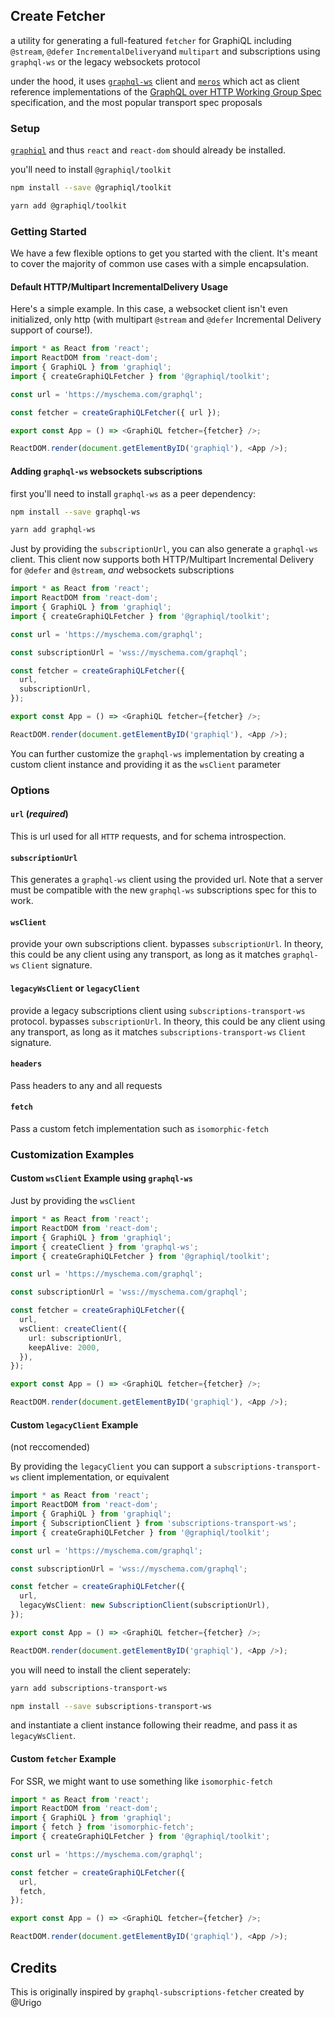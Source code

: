 ## Create Fetcher

a utility for generating a full-featured `fetcher` for GraphiQL including `@stream`, `@defer` `IncrementalDelivery`and `multipart` and subscriptions using `graphql-ws` or the legacy websockets protocol

under the hood, it uses [`graphql-ws`](https://www.npmjs.com/package/graphql-ws) client and [`meros`](https://www.npmjs.com/package/meros) which act as client reference implementations of the [GraphQL over HTTP Working Group Spec](https://github.com/graphql/graphql-over-http) specification, and the most popular transport spec proposals

### Setup

[`graphiql`](https://npmjs.com/package/graphiql) and thus `react` and `react-dom` should already be installed.

you'll need to install `@graphiql/toolkit`

```bash
npm install --save @graphiql/toolkit
```

```bash
yarn add @graphiql/toolkit
```

### Getting Started

We have a few flexible options to get you started with the client. It's meant to cover the majority of common use cases with a simple encapsulation.

#### Default HTTP/Multipart IncrementalDelivery Usage

Here's a simple example. In this case, a websocket client isn't even initialized, only http (with multipart `@stream` and `@defer` Incremental Delivery support of course!).

```ts
import * as React from 'react';
import ReactDOM from 'react-dom';
import { GraphiQL } from 'graphiql';
import { createGraphiQLFetcher } from '@graphiql/toolkit';

const url = 'https://myschema.com/graphql';

const fetcher = createGraphiQLFetcher({ url });

export const App = () => <GraphiQL fetcher={fetcher} />;

ReactDOM.render(document.getElementByID('graphiql'), <App />);
```

#### Adding `graphql-ws` websockets subscriptions

first you'll need to install `graphql-ws` as a peer dependency:

```bash
npm install --save graphql-ws
```

```bash
yarn add graphql-ws
```

Just by providing the `subscriptionUrl`, you can also generate a `graphql-ws` client. This client now supports both HTTP/Multipart Incremental Delivery for `@defer` and `@stream`, _and_ websockets subscriptions

```ts
import * as React from 'react';
import ReactDOM from 'react-dom';
import { GraphiQL } from 'graphiql';
import { createGraphiQLFetcher } from '@graphiql/toolkit';

const url = 'https://myschema.com/graphql';

const subscriptionUrl = 'wss://myschema.com/graphql';

const fetcher = createGraphiQLFetcher({
  url,
  subscriptionUrl,
});

export const App = () => <GraphiQL fetcher={fetcher} />;

ReactDOM.render(document.getElementByID('graphiql'), <App />);
```

You can further customize the `graphql-ws` implementation by creating a custom client instance and providing it as the `wsClient` parameter

### Options

#### `url` (_required_)

This is url used for all `HTTP` requests, and for schema introspection.

#### `subscriptionUrl`

This generates a `graphql-ws` client using the provided url. Note that a server must be compatible with the new `graphql-ws` subscriptions spec for this to work.

#### `wsClient`

provide your own subscriptions client. bypasses `subscriptionUrl`. In theory, this could be any client using any transport, as long as it matches `graphql-ws` `Client` signature.

#### `legacyWsClient` or `legacyClient`

provide a legacy subscriptions client using `subscriptions-transport-ws` protocol. bypasses `subscriptionUrl`. In theory, this could be any client using any transport, as long as it matches `subscriptions-transport-ws` `Client` signature.

#### `headers`

Pass headers to any and all requests

#### `fetch`

Pass a custom fetch implementation such as `isomorphic-fetch`

### Customization Examples

#### Custom `wsClient` Example using `graphql-ws`

Just by providing the `wsClient`

```ts
import * as React from 'react';
import ReactDOM from 'react-dom';
import { GraphiQL } from 'graphiql';
import { createClient } from 'graphql-ws';
import { createGraphiQLFetcher } from '@graphiql/toolkit';

const url = 'https://myschema.com/graphql';

const subscriptionUrl = 'wss://myschema.com/graphql';

const fetcher = createGraphiQLFetcher({
  url,
  wsClient: createClient({
    url: subscriptionUrl,
    keepAlive: 2000,
  }),
});

export const App = () => <GraphiQL fetcher={fetcher} />;

ReactDOM.render(document.getElementByID('graphiql'), <App />);
```

#### Custom `legacyClient` Example

(not reccomended)

By providing the `legacyClient` you can support a `subscriptions-transport-ws` client implementation, or equivalent

```ts
import * as React from 'react';
import ReactDOM from 'react-dom';
import { GraphiQL } from 'graphiql';
import { SubscriptionClient } from 'subscriptions-transport-ws';
import { createGraphiQLFetcher } from '@graphiql/toolkit';

const url = 'https://myschema.com/graphql';

const subscriptionUrl = 'wss://myschema.com/graphql';

const fetcher = createGraphiQLFetcher({
  url,
  legacyWsClient: new SubscriptionClient(subscriptionUrl),
});

export const App = () => <GraphiQL fetcher={fetcher} />;

ReactDOM.render(document.getElementByID('graphiql'), <App />);
```

you will need to install the client seperately:

```bash
yarn add subscriptions-transport-ws
```

```bash
npm install --save subscriptions-transport-ws
```

and instantiate a client instance following their readme, and pass it as `legacyWsClient`.

#### Custom `fetcher` Example

For SSR, we might want to use something like `isomorphic-fetch`

```ts
import * as React from 'react';
import ReactDOM from 'react-dom';
import { GraphiQL } from 'graphiql';
import { fetch } from 'isomorphic-fetch';
import { createGraphiQLFetcher } from '@graphiql/toolkit';

const url = 'https://myschema.com/graphql';

const fetcher = createGraphiQLFetcher({
  url,
  fetch,
});

export const App = () => <GraphiQL fetcher={fetcher} />;

ReactDOM.render(document.getElementByID('graphiql'), <App />);
```

## Credits

This is originally inspired by `graphql-subscriptions-fetcher` created by @Urigo
